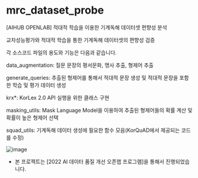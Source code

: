 # mrc_dataset_probe
[AIHUB OPENLAB] 적대적 학습을 이용한 기계독해 데이터셋 편향성 분석

교차성능평가와 적대적 학습을 통한 기계독해 데이터셋의 편향성 검증

각 소스코드 파일의 용도와 기능은 다음과 같습니다.

data_augmentation: 질문 문장의 평서문화, 명사 추출, 형제어 추출

generate_queries: 추출된 형제어를 통해서 적대적 문장 생성 및 적대적 문장을 포함한 학습 및 평가 데이터 생성

krx*: KorLex 2.0 API 실행을 위한 클래스 구현

masking_utils: Mask Language Model을 이용하여 추출된 형제어들의 확률 계산 및 확률이 높은 형제어 선택

squad_utils: 기계독해 데이터 생성에 필요한 함수 모음(KorQuAD에서 제공되는 코드를 수정)

![image](https://user-images.githubusercontent.com/11895148/200234942-2b5f2d55-aa24-40b9-90ab-4553a22e2bca.png)


* 본 프로젝트는 [2022 AI 데이터 품질 개선 오픈랩 프로그램]을 통해서 진행되었습니다.
